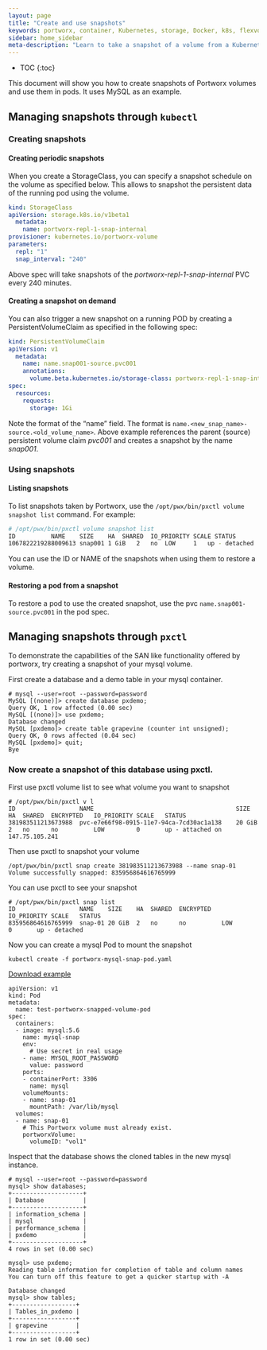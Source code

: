 ```yaml
---
layout: page
title: "Create and use snapshots"
keywords: portworx, container, Kubernetes, storage, Docker, k8s, flexvol, pv, persistent disk, snapshots
sidebar: home_sidebar
meta-description: "Learn to take a snapshot of a volume from a Kubernetes persistent volume claim (PVC) and use that snapshot as the volume for a new pod. Try today!"
---
```

* TOC
{:toc}

This document will show you how to create snapshots of Portworx volumes and use them in pods.  It uses MySQL as an example. 

## Managing snapshots through `kubectl`

### Creating snapshots

#### Creating periodic snapshots
When you create a StorageClass, you can specify a snapshot schedule on the volume as specified below. This allows to snapshot the persistent data of the running pod using the volume.
```yaml
kind: StorageClass
apiVersion: storage.k8s.io/v1beta1
  metadata:
    name: portworx-repl-1-snap-internal
provisioner: kubernetes.io/portworx-volume
parameters:
  repl: "1"
  snap_interval: "240"
```
Above spec will take snapshots of the _portworx-repl-1-snap-internal_ PVC every 240 minutes.

#### Creating a snapshot on demand
You can also trigger a new snapshot on a running POD by creating a PersistentVolumeClaim as specified in the following spec:
```yaml
kind: PersistentVolumeClaim
apiVersion: v1
  metadata:
    name: name.snap001-source.pvc001
    annotations:
      volume.beta.kubernetes.io/storage-class: portworx-repl-1-snap-internal
spec:
  resources:
    requests:
      storage: 1Gi
```
Note the format of the “name” field. The format is `name.<new_snap_name>-source.<old_volume_name>`. Above example references the parent (source) persistent volume claim _pvc001_ and creates a snapshot by the name _snap001_. 

### Using snapshots
#### Listing snapshots
To list snapshots taken by Portworx, use the `/opt/pwx/bin/pxctl volume snapshot list` command. For example:
```bash
# /opt/pwx/bin/pxctl volume snapshot list
ID			NAME	SIZE	HA	SHARED	IO_PRIORITY	SCALE STATUS
1067822219288009613	snap001	1 GiB	2	no	LOW		1	up - detached
```

You can use the ID or NAME of the snapshots when using them to restore a volume.

#### Restoring a pod from a snapshot

To restore a pod to use the created snapshot, use the pvc `name.snap001-source.pvc001` in the pod spec.

## Managing snapshots through `pxctl`

To demonstrate the capabilities of the SAN like functionality offered by portworx, try creating a snapshot of your mysql volume.

First create a database and a demo table in your mysql container.
````
# mysql --user=root --password=password
MySQL [(none)]> create database pxdemo;
Query OK, 1 row affected (0.00 sec)
MySQL [(none)]> use pxdemo;
Database changed
MySQL [pxdemo]> create table grapevine (counter int unsigned);
Query OK, 0 rows affected (0.04 sec)
MySQL [pxdemo]> quit;
Bye
````
### Now create a snapshot of this database using pxctl.

First use pxctl volume list to see what volume you want to snapshot
````
# /opt/pwx/bin/pxctl v l
ID					NAME										SIZE	HA	SHARED	ENCRYPTED	IO_PRIORITY	SCALE	STATUS
381983511213673988	pvc-e7e66f98-0915-11e7-94ca-7cd30ac1a138	20 GiB	2	no		no			LOW			0		up - attached on 147.75.105.241
````
Then use pxctl to snapshot your volume
````
/opt/pwx/bin/pxctl snap create 381983511213673988 --name snap-01
Volume successfully snapped: 835956864616765999
````

You can use pxctl to see your snapshot
````
# /opt/pwx/bin/pxctl snap list
ID					NAME	SIZE	HA	SHARED	ENCRYPTED	IO_PRIORITY	SCALE	STATUS
835956864616765999	snap-01	20 GiB	2	no		no			LOW			0		up - detached
````

Now you can create a mysql Pod to mount the snapshot

````
kubectl create -f portworx-mysql-snap-pod.yaml
````
[Download example](/k8s-samples/portworx-mysql-snap-pod.yaml?raw=true)
````
apiVersion: v1
kind: Pod
metadata:
  name: test-portworx-snapped-volume-pod
spec:
  containers:
  - image: mysql:5.6
    name: mysql-snap
    env:
      # Use secret in real usage
    - name: MYSQL_ROOT_PASSWORD
      value: password
    ports:
    - containerPort: 3306
      name: mysql
    volumeMounts:
    - name: snap-01
      mountPath: /var/lib/mysql
  volumes:
  - name: snap-01
    # This Portworx volume must already exist.
    portworxVolume:
      volumeID: "vol1"
````
Inspect that the database shows the cloned tables in the new mysql instance.

````
# mysql --user=root --password=password
mysql> show databases;
+--------------------+
| Database           |
+--------------------+
| information_schema |
| mysql              |
| performance_schema |
| pxdemo             |
+--------------------+
4 rows in set (0.00 sec)

mysql> use pxdemo;
Reading table information for completion of table and column names
You can turn off this feature to get a quicker startup with -A

Database changed
mysql> show tables;
+------------------+
| Tables_in_pxdemo |
+------------------+
| grapevine        |
+------------------+
1 row in set (0.00 sec)

````
